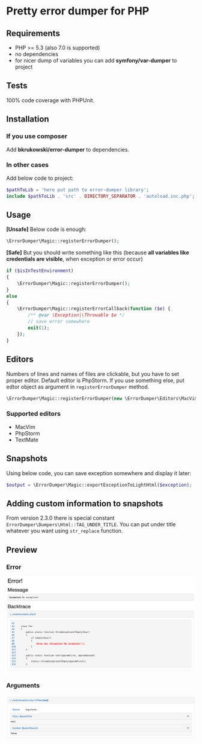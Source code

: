 # Pretty error dumper for PHP

## Requirements

* PHP >= 5.3 (also 7.0 is supported)
* no dependencies
* for nicer dump of variables you can add **symfony/var-dumper** to project

## Tests

100% code coverage with PHPUnit.

## Installation

### If you use composer

Add **bkrukowski/error-dumper** to dependencies.

### In other cases

Add below code to project:

```php
$pathToLib = 'here put path to error-dumper library';
include $pathToLib . 'src' . DIRECTORY_SEPARATOR . 'autoload.inc.php';
```

## Usage

**[Unsafe]** Below code is enough:

```php
\ErrorDumper\Magic::registerErrorDumper();
```

**[Safe]** But you should write something like this (because **all variables like credentials are visible**, when exception or error occur)

```php
if ($isInTestEnvironment)
{
    \ErrorDumper\Magic::registerErrorDumper();
}
else
{
    \ErrorDumper\Magic::registerErrorCallback(function ($e) {
        /** @var \Exception|\Throwable $e */
        // save error somewhere
        exit(1);
    });
}
```

## Editors

Numbers of lines and names of files are clickable, but you have to set proper editor. Default editor is PhpStorm. If you use something else, put edtor object as argument in `registerErrorDumper` method.

```php
\ErrorDumper\Magic::registerErrorDumper(new \ErrorDumper\Editors\MacVim());
```

### Supported editors

* MacVim
* PhpStorm
* TextMate

## Snapshots

Using below code, you can save exception somewhere and display it later:

```php
$output = \ErrorDumper\Magic::exportExceptionToLightHtml($exception);
```

## Adding custom information to snapshots

From version 2.3.0 there is special constant `ErrorDumper\Dumpers\Html::TAG_UNDER_TITLE`. You can put under title whatever you want using `str_replace` function.


## Preview

### Error

![Preview exception](resources/img/preview-exception.png)

### Arguments

![Preview arguments](resources/img/preview-arguments.png)
